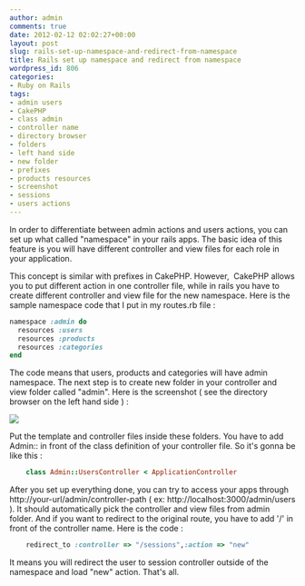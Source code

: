 ```yaml
---
author: admin
comments: true
date: 2012-02-12 02:02:27+00:00
layout: post
slug: rails-set-up-namespace-and-redirect-from-namespace
title: Rails set up namespace and redirect from namespace
wordpress_id: 806
categories:
- Ruby on Rails
tags:
- admin users
- CakePHP
- class admin
- controller name
- directory browser
- folders
- left hand side
- new folder
- prefixes
- products resources
- screenshot
- sessions
- users actions
---
```


In order to differentiate between admin actions and users actions, you can set up what called "namespace" in your rails apps. The basic idea of this feature is you will have different controller and view files for each role in your application.

This concept is similar with prefixes in CakePHP. However,  CakePHP allows you to put different action in one controller file, while in rails you have to create different controller and view file for the new namespace. Here is the sample namespace code that I put in my routes.rb file :

``` ruby
namespace :admin do
  resources :users
  resources :products
  resources :categories
end
```


The code means that users, products and categories will have admin namespace. The next step is to create new folder in your controller and view folder called "admin". Here is the screenshot ( see the directory browser on the left hand side ) :

[![](http://blog.rudylee.com/wp-content/uploads/2012/04/routes-rb.png)](http://blog.rudylee.com/wp-content/uploads/2012/04/routes-rb.png)

Put the template and controller files inside these folders. You have to add Admin:: in front of the class definition of your controller file. So it's gonna be like this :

``` ruby    
    class Admin::UsersController < ApplicationController
```


After you set up everything done, you can try to access your apps through http://your-url/admin/controller-path ( ex: http://localhost:3000/admin/users ). It should automatically pick the controller and view files from admin folder. And if you want to redirect to the original route, you have to add '/' in front of the controller name. Here is the code :

``` ruby    
    redirect_to :controller => "/sessions",:action => "new"
```

It means you will redirect the user to session controller outside of the namespace and load "new" action. That's all.
